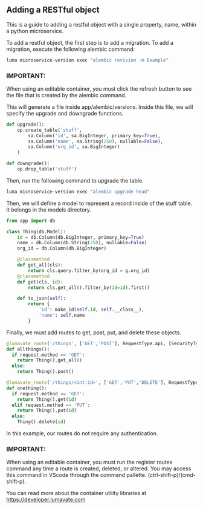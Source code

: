 


## Adding a RESTful object

This is a guide to adding a restful object with a single property, name, within a python microservice.

To add a restful object, the first step is to add a migration. To add a migration, execute the following alembic command:
```bash
luma microservice-version exec "alembic revision -m Example"
```
### IMPORTANT:
  When using an editable container, you must click the refresh button to see the file that is created by the alembic command.

This will generate a file inside app/alembic/versions. Inside this file, we will specify the upgrade and downgrade functions.
```python
def upgrade():
    op.create_table('stuff',
        sa.Column('id', sa.BigInteger, primary_key=True),
        sa.Column('name', sa.String(250), nullable=False),
        sa.Column('org_id', sa.BigInteger)
    )

def downgrade():
    op.drop_table('stuff')
```
Then, run the following command to upgrade the table.
```bash
luma microservice-version exec "alembic upgrade head"
```

Then, we will define a model to represent a record inside of the stuff table. It belongs in the models directory.
```python
from app import db

class Thing(db.Model):
    id = db.Column(db.BigInteger, primary_key=True)
    name = db.Column(db.String(250), nullable=False)
    org_id = db.Column(db.BigInteger)

    @classmethod
    def get_all(cls):
        return cls.query.filter_by(org_id = g.org_id)
    @classmethod
    def get(cls, id):
        return cls.get_all().filter_by(id=id).first()

    def to_json(self):
        return {
            'id': make_id(self.id, self.__class__),
            'name': self.name
        }

```
Finally, we must add routes to get, post, put, and delete these objects.
```python
@lumavate_route('/things', ['GET','POST'], RequestType.api, [SecurityType.none])
def allthings():
  if request.method == 'GET':
    return Thing().get_all()
  else:
    return Thing().post()

@lumavate_route('/things/<int:id>', ['GET','PUT','DELETE'], RequestType.api, [SecurityType.none])
def onething():
  if request.method == 'GET':
    return Thing().get(id)
  elif request.method == 'PUT':
    return Thing().put(id)
  else:
    Thing().delete(id)
```
In this example, our routes do not require any authentication.

### IMPORTANT:
  When using an editable container, you must run the register routes command any time a route is created, deleted, or altered.
You may access this command in VScode through the command pallette. (ctrl-shift-p)/(cmd-shift-p).


You can read more about the container utility libraries at https://developer.lumavate.com












